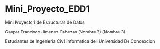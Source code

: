 # Mini_Proyecto_EDD1
Mini Proyecto 1 de Estructuras de Datos

Gaspar Francisco Jimenez Cabezas
(Nombre 2)
(Nombre 3)

Estudiantes de Ingenieria Civil Informatica de l Universidad De Concepcion
